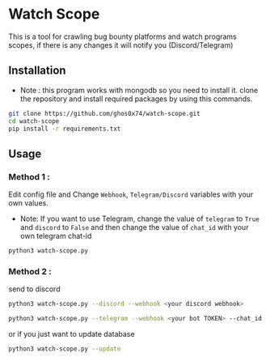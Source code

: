 # Watch Scope
This is a tool for crawling bug bounty platforms and watch programs scopes, if there is any changes it will notify you (Discord/Telegram)

## Installation

- Note : this program works with mongodb so you need to install it.
clone the repository and install required packages by using this commands.
``` bash
git clone https://github.com/ghos0x74/watch-scope.git
cd watch-scope
pip install -r requirements.txt
 ```
 ## Usage
 ### Method 1 :
Edit config file and Change `Webhook`, `Telegram/Discord` variables with your own values.
- Note: If you want to use Telegram, change the value of `telegram` to `True` and `discord` to `False` and then change the value of `chat_id` with your own telegram chat-id
``` bash
python3 watch-scope.py
 ```
 ### Method 2 :
 
 send to discord
 ```bash
 python3 watch-scope.py --discord --webhook <your discord webhook>
 ```
 ```bash
 python3 watch-scope.py --telegram --webhook <your bot TOKEN> --chat_id <your chat-id>
 ```
 or if you just want to update database
 ```bash
 python3 watch-scope.py --update
 ```

